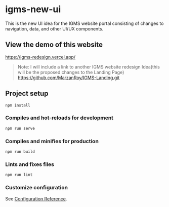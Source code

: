 # igms-new-ui
This is the new UI idea for the IGMS website portal consisting of changes to navigation, data, and other UI/UX components.

## View the demo of this website
https://igms-redesign.vercel.app/

>Note: I will include a link to another IGMS website redesign Idea(this will be the proposed changes to the Landing Page)
>https://github.com/MarzanRoy/IGMS-Landing.git

## Project setup
```
npm install
```

### Compiles and hot-reloads for development
```
npm run serve
```

### Compiles and minifies for production
```
npm run build
```

### Lints and fixes files
```
npm run lint
```

### Customize configuration
See [Configuration Reference](https://cli.vuejs.org/config/).
